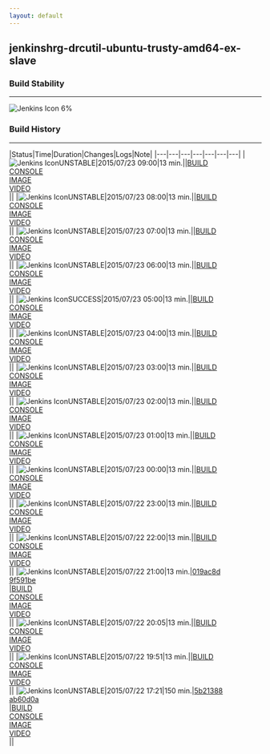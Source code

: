 ```yaml
---
layout: default
---
```

## jenkinshrg-drcutil-ubuntu-trusty-amd64-ex-slave
### Build Stability
___
![Jenkins Icon](http://jenkinshrg.github.io/images/48x48/health-00to19.png)
6%
  
### Build History
___
|Status|Time|Duration|Changes|Logs|Note|
|---|---|---|---|---|---|---|
|![Jenkins Icon](http://jenkinshrg.github.io/images/24x24/yellow.png)UNSTABLE|2015/07/23 09:00|13 min.||[BUILD](https://drive.google.com/file/d/0B54sHwaxmuM4bTF0WTVsZ1ZxVnM/view?usp=drivesdk)<br>[CONSOLE](https://drive.google.com/file/d/0B54sHwaxmuM4dHlCVDVXMVpjV2M/view?usp=drivesdk)<br>[IMAGE](https://drive.google.com/file/d/0B54sHwaxmuM4ZUdCVHNQV1l3QUk/view?usp=drivesdk)<br>[VIDEO](https://drive.google.com/file/d/0B54sHwaxmuM4RVp3OTltLWhwRGc/view?usp=drivesdk)<br>||
|![Jenkins Icon](http://jenkinshrg.github.io/images/24x24/yellow.png)UNSTABLE|2015/07/23 08:00|13 min.||[BUILD](https://drive.google.com/file/d/0B54sHwaxmuM4UGRiVXlhUWRvb00/view?usp=drivesdk)<br>[CONSOLE](https://drive.google.com/file/d/0B54sHwaxmuM4OGQ2MEVLUVN3SjQ/view?usp=drivesdk)<br>[IMAGE](https://drive.google.com/file/d/0B54sHwaxmuM4UTJmWjBkQkZ0UUE/view?usp=drivesdk)<br>[VIDEO](https://drive.google.com/file/d/0B54sHwaxmuM4NXoxc01MNy1VU1k/view?usp=drivesdk)<br>||
|![Jenkins Icon](http://jenkinshrg.github.io/images/24x24/yellow.png)UNSTABLE|2015/07/23 07:00|13 min.||[BUILD](https://drive.google.com/file/d/0B54sHwaxmuM4OVNRaXJCaVdmWXM/view?usp=drivesdk)<br>[CONSOLE](https://drive.google.com/file/d/0B54sHwaxmuM4ZlFXRHFQSENwRTg/view?usp=drivesdk)<br>[IMAGE](https://drive.google.com/file/d/0B54sHwaxmuM4QnNEa1hSRERPQ1U/view?usp=drivesdk)<br>[VIDEO](https://drive.google.com/file/d/0B54sHwaxmuM4WWp5R05XWDByblU/view?usp=drivesdk)<br>||
|![Jenkins Icon](http://jenkinshrg.github.io/images/24x24/yellow.png)UNSTABLE|2015/07/23 06:00|13 min.||[BUILD](https://drive.google.com/file/d/0B54sHwaxmuM4S25SSTk3TnBkUGM/view?usp=drivesdk)<br>[CONSOLE](https://drive.google.com/file/d/0B54sHwaxmuM4c0RGVmhKdmdCajg/view?usp=drivesdk)<br>[IMAGE](https://drive.google.com/file/d/0B54sHwaxmuM4dkhrUUZVb1lwNk0/view?usp=drivesdk)<br>[VIDEO](https://drive.google.com/file/d/0B54sHwaxmuM4cmkyZ0VUQ3IwVWM/view?usp=drivesdk)<br>||
|![Jenkins Icon](http://jenkinshrg.github.io/images/24x24/blue.png)SUCCESS|2015/07/23 05:00|13 min.||[BUILD](https://drive.google.com/file/d/0B54sHwaxmuM4dHRaeVBPRVNtdDQ/view?usp=drivesdk)<br>[CONSOLE](https://drive.google.com/file/d/0B54sHwaxmuM4REcwUWczSGJUYkU/view?usp=drivesdk)<br>[IMAGE](https://drive.google.com/file/d/0B54sHwaxmuM4X3U3S25CLThRNTQ/view?usp=drivesdk)<br>[VIDEO](https://drive.google.com/file/d/0B54sHwaxmuM4YnJOTjlYT2Nrd2s/view?usp=drivesdk)<br>||
|![Jenkins Icon](http://jenkinshrg.github.io/images/24x24/yellow.png)UNSTABLE|2015/07/23 04:00|13 min.||[BUILD](https://drive.google.com/file/d/0B54sHwaxmuM4WElBTEU5RUdUcnM/view?usp=drivesdk)<br>[CONSOLE](https://drive.google.com/file/d/0B54sHwaxmuM4QnRYazFoMzNCRFE/view?usp=drivesdk)<br>[IMAGE](https://drive.google.com/file/d/0B54sHwaxmuM4aE44cDJwMlJfM0k/view?usp=drivesdk)<br>[VIDEO](https://drive.google.com/file/d/0B54sHwaxmuM4WnFna250d20zb00/view?usp=drivesdk)<br>||
|![Jenkins Icon](http://jenkinshrg.github.io/images/24x24/yellow.png)UNSTABLE|2015/07/23 03:00|13 min.||[BUILD](https://drive.google.com/file/d/0B54sHwaxmuM4MDNwZnl1TlIxYjA/view?usp=drivesdk)<br>[CONSOLE](https://drive.google.com/file/d/0B54sHwaxmuM4dEkxUDc4UUtrWUU/view?usp=drivesdk)<br>[IMAGE](https://drive.google.com/file/d/0B54sHwaxmuM4S1kxbnJRUXlTb0U/view?usp=drivesdk)<br>[VIDEO](https://drive.google.com/file/d/0B54sHwaxmuM4cmg4WVVSUFFDWmc/view?usp=drivesdk)<br>||
|![Jenkins Icon](http://jenkinshrg.github.io/images/24x24/yellow.png)UNSTABLE|2015/07/23 02:00|13 min.||[BUILD](https://drive.google.com/file/d/0B54sHwaxmuM4YkJJdVYzVk5aQlE/view?usp=drivesdk)<br>[CONSOLE](https://drive.google.com/file/d/0B54sHwaxmuM4azhEMmlnNlhURHM/view?usp=drivesdk)<br>[IMAGE](https://drive.google.com/file/d/0B54sHwaxmuM4TmhUUU9wR2VGZFk/view?usp=drivesdk)<br>[VIDEO](https://drive.google.com/file/d/0B54sHwaxmuM4b3VZQlZFY29XdXc/view?usp=drivesdk)<br>||
|![Jenkins Icon](http://jenkinshrg.github.io/images/24x24/yellow.png)UNSTABLE|2015/07/23 01:00|13 min.||[BUILD](https://drive.google.com/file/d/0B54sHwaxmuM4azVEVDFzdl9wZ1U/view?usp=drivesdk)<br>[CONSOLE](https://drive.google.com/file/d/0B54sHwaxmuM4d3hUaGQzbWh0NmM/view?usp=drivesdk)<br>[IMAGE](https://drive.google.com/file/d/0B54sHwaxmuM4MzJEamdLeXVNems/view?usp=drivesdk)<br>[VIDEO](https://drive.google.com/file/d/0B54sHwaxmuM4V3RNZHlpN0xralU/view?usp=drivesdk)<br>||
|![Jenkins Icon](http://jenkinshrg.github.io/images/24x24/yellow.png)UNSTABLE|2015/07/23 00:00|13 min.||[BUILD](https://drive.google.com/file/d/0B54sHwaxmuM4eXV5ZnBNN0l0RUE/view?usp=drivesdk)<br>[CONSOLE](https://drive.google.com/file/d/0B54sHwaxmuM4XzdmRTVubmJHc00/view?usp=drivesdk)<br>[IMAGE](https://drive.google.com/file/d/0B54sHwaxmuM4dWpvUWVSeXE0akE/view?usp=drivesdk)<br>[VIDEO](https://drive.google.com/file/d/0B54sHwaxmuM4NlphSmxBbi10X2s/view?usp=drivesdk)<br>||
|![Jenkins Icon](http://jenkinshrg.github.io/images/24x24/yellow.png)UNSTABLE|2015/07/22 23:00|13 min.||[BUILD](https://drive.google.com/file/d/0B54sHwaxmuM4NV9nMXU1ZldzNEk/view?usp=drivesdk)<br>[CONSOLE](https://drive.google.com/file/d/0B54sHwaxmuM4eTB6QlAwV2JlY1U/view?usp=drivesdk)<br>[IMAGE](https://drive.google.com/file/d/0B54sHwaxmuM4U0NORmdKTnJyUTQ/view?usp=drivesdk)<br>[VIDEO](https://drive.google.com/file/d/0B54sHwaxmuM4b3NVLUVxbzBydW8/view?usp=drivesdk)<br>||
|![Jenkins Icon](http://jenkinshrg.github.io/images/24x24/yellow.png)UNSTABLE|2015/07/22 22:00|13 min.||[BUILD](https://drive.google.com/file/d/0B54sHwaxmuM4d0o3dnI3RGphekE/view?usp=drivesdk)<br>[CONSOLE](https://drive.google.com/file/d/0B54sHwaxmuM4VUZaejJPQWM2Mlk/view?usp=drivesdk)<br>[IMAGE](https://drive.google.com/file/d/0B54sHwaxmuM4NVZRb0lVZExreUE/view?usp=drivesdk)<br>[VIDEO](https://drive.google.com/file/d/0B54sHwaxmuM4Yzg2WUUtYWlHRm8/view?usp=drivesdk)<br>||
|![Jenkins Icon](http://jenkinshrg.github.io/images/24x24/yellow.png)UNSTABLE|2015/07/22 21:00|13 min.|[019ac8d](https://github.com/fkanehiro/hrpsys-base/commit/019ac8d6ad90e8463d39a6ccf71c63a28461817d)<br>[9f591be](https://github.com/fkanehiro/hrpsys-base/commit/9f591bec18cfc2f1a651a4e44bca15d659273c9b)<br>|[BUILD](https://drive.google.com/file/d/0B54sHwaxmuM4QUNkX3VoNlJxenM/view?usp=drivesdk)<br>[CONSOLE](https://drive.google.com/file/d/0B54sHwaxmuM4WEZXNTVKVG5DdFE/view?usp=drivesdk)<br>[IMAGE](https://drive.google.com/file/d/0B54sHwaxmuM4SEJUdUh1TjNrME0/view?usp=drivesdk)<br>[VIDEO](https://drive.google.com/file/d/0B54sHwaxmuM4UmhxVzB0bkFoMHc/view?usp=drivesdk)<br>||
|![Jenkins Icon](http://jenkinshrg.github.io/images/24x24/yellow.png)UNSTABLE|2015/07/22 20:05|13 min.||[BUILD](https://drive.google.com/file/d/0B54sHwaxmuM4OVFKZlllLTRodmc/view?usp=drivesdk)<br>[CONSOLE](https://drive.google.com/file/d/0B54sHwaxmuM4WU9DakpWTG9RcU0/view?usp=drivesdk)<br>[IMAGE](https://drive.google.com/file/d/0B54sHwaxmuM4Um5SZ1B1UFdmN1k/view?usp=drivesdk)<br>[VIDEO](https://drive.google.com/file/d/0B54sHwaxmuM4TkRHdmFuTFZONDA/view?usp=drivesdk)<br>||
|![Jenkins Icon](http://jenkinshrg.github.io/images/24x24/yellow.png)UNSTABLE|2015/07/22 19:51|13 min.||[BUILD](https://drive.google.com/file/d/0B54sHwaxmuM4VXBHYXd3UUVSUG8/view?usp=drivesdk)<br>[CONSOLE](https://drive.google.com/file/d/0B54sHwaxmuM4MnVvUmNCZHpoVWc/view?usp=drivesdk)<br>[IMAGE](https://drive.google.com/file/d/0B54sHwaxmuM4MkNXaXozTTJxNWc/view?usp=drivesdk)<br>[VIDEO](https://drive.google.com/file/d/0B54sHwaxmuM4TE1IU2VNTEt4bVk/view?usp=drivesdk)<br>||
|![Jenkins Icon](http://jenkinshrg.github.io/images/24x24/yellow.png)UNSTABLE|2015/07/22 17:21|150 min.|[5b21388](https://github.com/jrl-umi3218/hrp2-drc/commit/5b213889e788de7f5fd4d4175bbab46e837c024b)<br>[ab60d0a](https://github.com/jrl-umi3218/hrp2-drc/commit/ab60d0a58c1cc418d0cef58bdda0f72bfc320441)<br>|[BUILD](https://drive.google.com/file/d/0B54sHwaxmuM4VHM2UFRETnpIS0k/view?usp=drivesdk)<br>[CONSOLE](https://drive.google.com/file/d/0B54sHwaxmuM4SkMwWG01U0dETnM/view?usp=drivesdk)<br>[IMAGE](https://drive.google.com/file/d/0B54sHwaxmuM4S2pOOEtzWGpDd0U/view?usp=drivesdk)<br>[VIDEO](https://drive.google.com/file/d/0B54sHwaxmuM4ZzZuYWNHM19RZDQ/view?usp=drivesdk)<br>||
